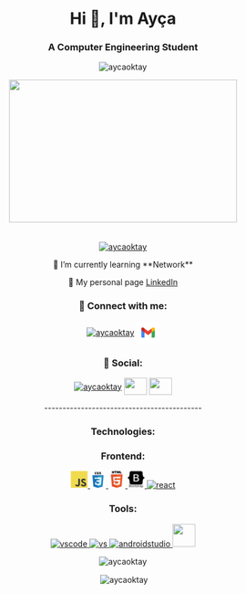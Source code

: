 <h1 align="center">Hi 👋, I'm Ayça</h1>
<h3 align="center">A Computer Engineering Student</h3>
<p align="center"> <img src="https://komarev.com/ghpvc/?username=aycaoktay&label=Profile%20views&color=0e75b6&style=flat" alt="aycaoktay" /> </p>
<div align="center"><img src="https://media.giphy.com/media/aEwLTJvYxwo1L09oyP/giphy.gif" width="400" height="250"  /> </div>
<br>

<p align="center"> <a href="https://github.com/ryo-ma/github-profile-trophy"><img src="https://github-profile-trophy.vercel.app/?username=aycaoktay&theme=onedark&title=Issues,Repositories,PullRequest,Commit,Followers,Stars" alt="aycaoktay" /></a> </p>
<div align="center">
<p >
 🌱 I’m currently learning **Network**

 📝 My personal page [LinkedIn](https://www.linkedin.com/in/ayca-oktay/)

<h3 align="center">📩 Connect with me:</h3>
<p align="center">
<a href="https://www.linkedin.com/in/ayca-oktay/" target="blank"><img align="center" src="https://raw.githubusercontent.com/rahuldkjain/github-profile-readme-generator/master/src/images/icons/Social/linked-in-alt.svg" alt="aycaoktay" height="30" width="40" /></a>
<a href="mailto:oktayca03@gmail.com" target="blank"><img align="center" src="https://github.com/timche/gmail-desktop/blob/main/media/icon.svg" alt="aycaoktay" height="40" width="40" /></a>

<h3 align="center">🔗 Social:</h3>
<p align="center">
<a href="(https://www.hackerrank.com/oktayca03?hr_r=1)" target="blank"><img align="center" src="https://raw.githubusercontent.com/rahuldkjain/github-profile-readme-generator/master/src/images/icons/Social/hackerrank.svg" alt="aycaoktay" height="40" width="40" /></a>
<a href="https://medium.com/@oktayca" target="blank" rel=”noopener”><img align="center" src="https://cdn.jsdelivr.net/npm/simple-icons@3.0.1/icons/medium.svg" height="30" width="40" /></a>
<a href="https://academy.patika.dev/tr/profile" target="blank" rel=”noopener”><img align="center" src="https://global-uploads.webflow.com/6097e0eca1e87557da031fef/609859a191abe5d64b17fed3_Patika%20logo-p-500.png" height="30" width="40" /></a>
 
</p>
-------------------------------------------
<h3 align="center">Technologies:</h3>
<p align="center"> 
<h3 align="center">Frontend:</h3> 
 <a href="https://developer.mozilla.org/en-US/docs/Web/JavaScript" target="_blank">
<img src="https://raw.githubusercontent.com/devicons/devicon/master/icons/javascript/javascript-original.svg" alt="javascript" width="30" height="30"/> </a> 
 <a href="https://www.w3schools.com/css/" target="_blank"> <img src="https://raw.githubusercontent.com/devicons/devicon/master/icons/css3/css3-original-wordmark.svg" alt="css3" width="28" height="28"/> </a> 
<a href="https://www.w3.org/html/" target="_blank"> <img src="https://raw.githubusercontent.com/devicons/devicon/master/icons/html5/html5-original-wordmark.svg" alt="html5" width="30" height="30"/> </a> 
<a href="https://getbootstrap.com" target="_blank"> <img src="https://raw.githubusercontent.com/devicons/devicon/master/icons/bootstrap/bootstrap-plain-wordmark.svg" alt="bootstrap" width="30" height="30"/> </a>
<a href="https://reactjs.org/" target="_blank"> <img src="https://upload.wikimedia.org/wikipedia/commons/thumb/4/47/React.svg/1200px-React.svg.png" alt="react" width="33" height="30"/> </a> 


  </p>
<p align="center"> 
<h3 align="center">Tools:</h3>
<a href="https://code.visualstudio.com/" target="_blank"> <img src="https://upload.wikimedia.org/wikipedia/commons/thumb/9/9a/Visual_Studio_Code_1.35_icon.svg/1024px-Visual_Studio_Code_1.35_icon.svg.png" alt="vscode" width="40" height="40"/> </a>
<a href="https://visualstudio.microsoft.com/tr/vs/" target="_blank"> <img src="https://1000logos.net/wp-content/uploads/2020/08/Visual-Studio-Logo-500x313.png" alt="vs" width="60" height="40"/> </a> 
<a href="https://developer.android.com/studio" target="_blank"> <img src="https://encrypted-tbn0.gstatic.com/images?q=tbn:ANd9GcTrsvbbAckLz4S8SzptLnR4A2cLK5tmojrIH3BDvY4&s" alt="androidstudio" width="40" height="40"/> </a> 
 <a href="https://www.figma.com/" target="_blank"> <img src="https://w7.pngwing.com/pngs/911/515/png-transparent-figma-logo-brand-logos-brands-in-colors-icon-thumbnail.png" width="40" height="40"/> </a> 
</a> 

</p>
<p><img  src="https://github-readme-stats.vercel.app/api?username=aycaoktay&show_icons=true&theme=dark&locale=en&layout=compact" alt="aycaoktay" /></p>

<p>&nbsp;<img align="center" src="https://github-readme-stats-sigma-five.vercel.app/api/top-langs?username=aycaoktay&show_icons=true&locale=en&layout=compact&theme=dark" alt="aycaoktay" width="40%" /></p>

</div>

